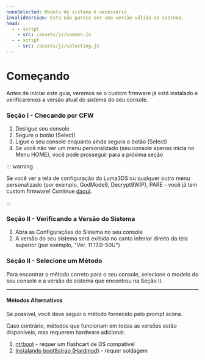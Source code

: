 ```yaml
---
noneSelected: Modelo do sistema é necessário.
invalidVersion: Esta não parece ser uma versão válida de sistema.
head:
  - - script
    - src: /assets/js/common.js
  - - script
    - src: /assets/js/selecting.js
---
```


# Começando

Antes de iniciar este guia, veremos se o custom firmware já está instalado e verificaremos a versão atual do sistema do seu console.

### Seção I - Checando por CFW

1. Desligue seu console
2. Segure o botão (Select)
3. Ligue o seu console enquanto ainda segura o botão (Select)
4. Se você não ver um menu personalizado (seu console apenas inicia no Menu HOME), você pode prosseguir para a próxima seção

::: warning

Se você ver a tela de configuração do Luma3DS ou qualquer outro menu personalizado (por exemplo, GodMode9, Decrypt9WIP), PARE - você já tem custom firmware! Continue [daqui](checking-for-cfw#what-to-do-next).

:::

### Seção II - Verificando a Versão do Sistema

1. Abra as Configurações do Sistema no seu console
2. A versão do seu sistema será exibida no canto inferior direito da tela superior (por exemplo, "Ver. 11.17.0-50U")

### Seção II - Selecione um Método

Para encontrar o método correto para o seu console, selecione o modelo do seu console e a versão do sistema que encontrou na Seção II.

<!--@include: @/_internal/consoleVersionSelect.html -->

---

#### Métodos Alternativos

Se possível, você deve seguir o método fornecido pelo prompt acima.

Caso contrário, métodos que funcionam em todas as versões estão disponíveis, mas requerem hardware adicional:

1. [ntrboot](ntrboot) - requer um flashcart de DS compatível
2. [Instalando boot9strap (Hardmod)](installing-boot9strap-\(hardmod\)) - requer soldagem
